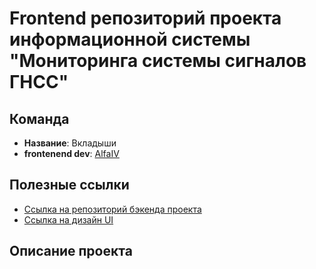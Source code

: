 # Frontend репозиторий проекта информационной системы "Мониторинга системы сигналов ГНСС"

## Команда
* __Название__: Вкладыши
* __frontenend dev__: [AlfaIV](https://github.com/AlfaIv)

## Полезные ссылки

* [Ссылка на репозиторий бэкенда проекта](https://github.com/Gokert/gnss-radar)
* [Ссылка на дизайн UI]()

## Описание проекта
